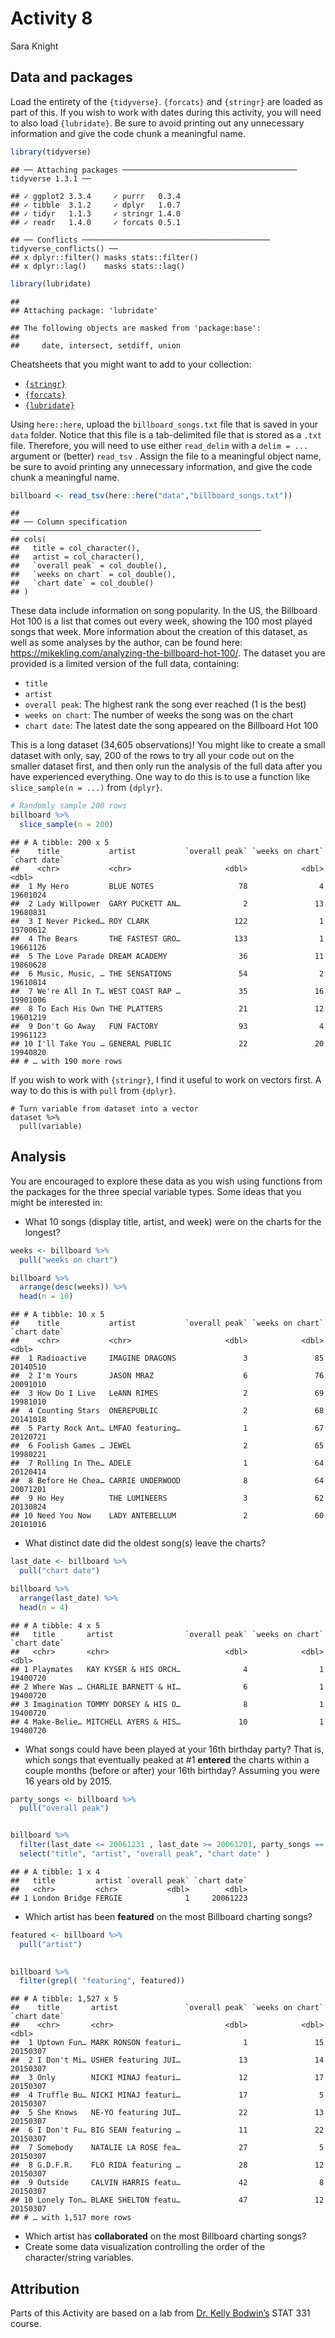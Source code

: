 Activity 8
================
Sara Knight

## Data and packages

Load the entirety of the `{tidyverse}`. `{forcats}` and `{stringr}` are
loaded as part of this. If you wish to work with dates during this
activity, you will need to also load `{lubridate}`. Be sure to avoid
printing out any unnecessary information and give the code chunk a
meaningful name.

``` r
library(tidyverse)
```

    ## ── Attaching packages ─────────────────────────────────────── tidyverse 1.3.1 ──

    ## ✓ ggplot2 3.3.4     ✓ purrr   0.3.4
    ## ✓ tibble  3.1.2     ✓ dplyr   1.0.7
    ## ✓ tidyr   1.1.3     ✓ stringr 1.4.0
    ## ✓ readr   1.4.0     ✓ forcats 0.5.1

    ## ── Conflicts ────────────────────────────────────────── tidyverse_conflicts() ──
    ## x dplyr::filter() masks stats::filter()
    ## x dplyr::lag()    masks stats::lag()

``` r
library(lubridate)
```

    ## 
    ## Attaching package: 'lubridate'

    ## The following objects are masked from 'package:base':
    ## 
    ##     date, intersect, setdiff, union

Cheatsheets that you might want to add to your collection:

-   [`{stringr}`](https://stringr.tidyverse.org/)
-   [`{forcats}`](https://forcats.tidyverse.org/)
-   [`{lubridate}`](https://lubridate.tidyverse.org/)

Using `here::here`, upload the `billboard_songs.txt` file that is saved
in your `data` folder. Notice that this file is a tab-delimited file
that is stored as a `.txt` file. Therefore, you will need to use either
`read_delim` with a `delim = ...` argument or (better) `read_tsv` .
Assign the file to a meaningful object name, be sure to avoid printing
any unnecessary information, and give the code chunk a meaningful name.

``` r
billboard <- read_tsv(here::here("data","billboard_songs.txt"))
```

    ## 
    ## ── Column specification ────────────────────────────────────────────────────────
    ## cols(
    ##   title = col_character(),
    ##   artist = col_character(),
    ##   `overall peak` = col_double(),
    ##   `weeks on chart` = col_double(),
    ##   `chart date` = col_double()
    ## )

These data include information on song popularity. In the US, the
Billboard Hot 100 is a list that comes out every week, showing the 100
most played songs that week. More information about the creation of this
dataset, as well as some analyses by the author, can be found here:
<https://mikekling.com/analyzing-the-billboard-hot-100/>. The dataset
you are provided is a limited version of the full data, containing:

-   `title`
-   `artist`
-   `overall peak`: The highest rank the song ever reached (1 is the
    best)
-   `weeks on chart`: The number of weeks the song was on the chart
-   `chart date`: The latest date the song appeared on the Billboard Hot
    100

This is a long dataset (34,605 observations)! You might like to create a
small dataset with only, say, 200 of the rows to try all your code out
on the smaller dataset first, and then only run the analysis of the full
data after you have experienced everything. One way to do this is to use
a function like `slice_sample(n = ...)` from `{dplyr}`.

``` r
# Randomly sample 200 rows
billboard %>% 
  slice_sample(n = 200)
```

    ## # A tibble: 200 x 5
    ##    title           artist           `overall peak` `weeks on chart` `chart date`
    ##    <chr>           <chr>                     <dbl>            <dbl>        <dbl>
    ##  1 My Hero         BLUE NOTES                   78                4     19601024
    ##  2 Lady Willpower  GARY PUCKETT AN…              2               13     19680831
    ##  3 I Never Picked… ROY CLARK                   122                1     19700612
    ##  4 The Bears       THE FASTEST GRO…            133                1     19661126
    ##  5 The Love Parade DREAM ACADEMY                36               11     19860628
    ##  6 Music, Music, … THE SENSATIONS               54                2     19610814
    ##  7 We're All In T… WEST COAST RAP …             35               16     19901006
    ##  8 To Each His Own THE PLATTERS                 21               12     19601219
    ##  9 Don't Go Away   FUN FACTORY                  93                4     19961123
    ## 10 I'll Take You … GENERAL PUBLIC               22               20     19940820
    ## # … with 190 more rows

If you wish to work with `{stringr}`, I find it useful to work on
vectors first. A way to do this is with `pull` from `{dplyr}`.

    # Turn variable from dataset into a vector
    dataset %>% 
      pull(variable)

## Analysis

You are encouraged to explore these data as you wish using functions
from the packages for the three special variable types. Some ideas that
you might be interested in:

-   What 10 songs (display title, artist, and week) were on the charts
    for the longest?

``` r
weeks <- billboard %>% 
  pull("weeks on chart")

billboard %>% 
  arrange(desc(weeks)) %>% 
  head(n = 10)
```

    ## # A tibble: 10 x 5
    ##    title           artist           `overall peak` `weeks on chart` `chart date`
    ##    <chr>           <chr>                     <dbl>            <dbl>        <dbl>
    ##  1 Radioactive     IMAGINE DRAGONS               3               85     20140510
    ##  2 I'm Yours       JASON MRAZ                    6               76     20091010
    ##  3 How Do I Live   LeANN RIMES                   2               69     19981010
    ##  4 Counting Stars  ONEREPUBLIC                   2               68     20141018
    ##  5 Party Rock Ant… LMFAO featuring…              1               67     20120721
    ##  6 Foolish Games … JEWEL                         2               65     19980221
    ##  7 Rolling In The… ADELE                         1               64     20120414
    ##  8 Before He Chea… CARRIE UNDERWOOD              8               64     20071201
    ##  9 Ho Hey          THE LUMINEERS                 3               62     20130824
    ## 10 Need You Now    LADY ANTEBELLUM               2               60     20101016

-   What distinct date did the oldest song(s) leave the charts?

``` r
last_date <- billboard %>% 
  pull("chart date")

billboard %>% 
  arrange(last_date) %>% 
  head(n = 4)
```

    ## # A tibble: 4 x 5
    ##   title       artist                `overall peak` `weeks on chart` `chart date`
    ##   <chr>       <chr>                          <dbl>            <dbl>        <dbl>
    ## 1 Playmates   KAY KYSER & HIS ORCH…              4                1     19400720
    ## 2 Where Was … CHARLIE BARNETT & HI…              6                1     19400720
    ## 3 Imagination TOMMY DORSEY & HIS O…              8                1     19400720
    ## 4 Make-Belie… MITCHELL AYERS & HIS…             10                1     19400720

-   What songs could have been played at your 16th birthday party? That
    is, which songs that eventually peaked at \#1 **entered** the charts
    within a couple months (before or after) your 16th birthday?
    Assuming you were 16 years old by 2015.

``` r
party_songs <- billboard %>% 
  pull("overall peak")


billboard %>% 
  filter(last_date <= 20061231 , last_date >= 20061201, party_songs == 1) %>% 
  select("title", "artist", "overall peak", "chart date" )
```

    ## # A tibble: 1 x 4
    ##   title         artist `overall peak` `chart date`
    ##   <chr>         <chr>           <dbl>        <dbl>
    ## 1 London Bridge FERGIE              1     20061223

-   Which artist has been **featured** on the most Billboard charting
    songs?

``` r
featured <- billboard %>% 
  pull("artist") 
  

billboard %>% 
  filter(grepl( "featuring", featured))
```

    ## # A tibble: 1,527 x 5
    ##    title       artist               `overall peak` `weeks on chart` `chart date`
    ##    <chr>       <chr>                         <dbl>            <dbl>        <dbl>
    ##  1 Uptown Fun… MARK RONSON featuri…              1               15     20150307
    ##  2 I Don't Mi… USHER featuring JUI…             13               14     20150307
    ##  3 Only        NICKI MINAJ featuri…             12               17     20150307
    ##  4 Truffle Bu… NICKI MINAJ featuri…             17                5     20150307
    ##  5 She Knows   NE-YO featuring JUI…             22               13     20150307
    ##  6 I Don't Fu… BIG SEAN featuring …             11               22     20150307
    ##  7 Somebody    NATALIE LA ROSE fea…             27                5     20150307
    ##  8 G.D.F.R.    FLO RIDA featuring …             28               12     20150307
    ##  9 Outside     CALVIN HARRIS featu…             42                8     20150307
    ## 10 Lonely Ton… BLAKE SHELTON featu…             47               12     20150307
    ## # … with 1,517 more rows

-   Which artist has **collaborated** on the most Billboard charting
    songs?
-   Create some data visualization controlling the order of the
    character/string variables.

## Attribution

Parts of this Activity are based on a lab from [Dr. Kelly
Bodwin’s](https://www.kelly-bodwin.com/) STAT 331 course.
